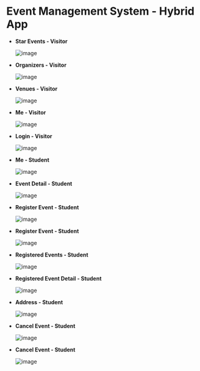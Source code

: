 # Event Management System - Hybrid App

* **Star Events - Visitor**

  ![image](https://raw.githubusercontent.com/CAVINNN/HKBU-EMSApp/master/screenshots/StarEvents.png)  



* **Organizers - Visitor**

  ![image](https://raw.githubusercontent.com/CAVINNN/HKBU-EMSApp/master/screenshots/Organizers.png)  



* **Venues - Visitor**

  ![image](https://raw.githubusercontent.com/CAVINNN/HKBU-EMSApp/master/screenshots/Venues.png)  



* **Me - Visitor**

  ![image](https://raw.githubusercontent.com/CAVINNN/HKBU-EMSApp/master/screenshots/Me.png)  



* **Login - Visitor**

  ![image](https://raw.githubusercontent.com/CAVINNN/HKBU-EMSApp/master/screenshots/Login.png)  



* **Me - Student**

  ![image](https://raw.githubusercontent.com/CAVINNN/HKBU-EMSApp/master/screenshots/Me2.png)  



* **Event Detail - Student**

  ![image](https://raw.githubusercontent.com/CAVINNN/HKBU-EMSApp/master/screenshots/EventDetail.png)  



* **Register Event - Student**

  ![image](https://raw.githubusercontent.com/CAVINNN/HKBU-EMSApp/master/screenshots/RegisterEvent.png)  



* **Register Event - Student**

  ![image](https://raw.githubusercontent.com/CAVINNN/HKBU-EMSApp/master/screenshots/RegisterEvent.png)  



* **Registered Events - Student**

  ![image](https://raw.githubusercontent.com/CAVINNN/HKBU-EMSApp/master/screenshots/RegisteredEvents.png)  



* **Registered Event Detail - Student**

  ![image](https://raw.githubusercontent.com/CAVINNN/HKBU-EMSApp/master/screenshots/RegisteredEvent2.png)  



* **Address - Student**

  ![image](https://raw.githubusercontent.com/CAVINNN/HKBU-EMSApp/master/screenshots/Address.png)  



* **Cancel Event - Student**

  ![image](https://raw.githubusercontent.com/CAVINNN/HKBU-EMSApp/master/screenshots/CancelEvent.png)  



* **Cancel Event - Student**

  ![image](https://raw.githubusercontent.com/CAVINNN/HKBU-EMSApp/master/screenshots/CancelEvent2.png)  